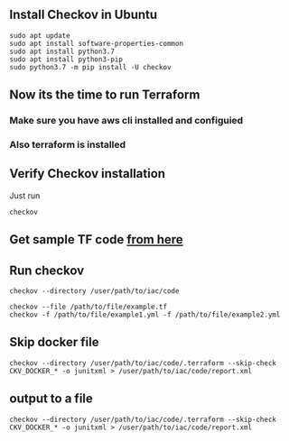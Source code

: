  ## Install Checkov in Ubuntu

```
sudo apt update
sudo apt install software-properties-common
sudo apt install python3.7
sudo apt install python3-pip
sudo python3.7 -m pip install -U checkov
```
## Now its the time to run Terraform
### Make sure you have aws cli installed and configuied 
### Also terraform is installed

## Verify Checkov installation 

Just run 
```
checkov 
```

## Get sample TF code [from here](https://github.com/e2eSolutionArchitect/terraform/blob/main/checknov/checkov-tf-test.tf)
## Run checkov 

```
checkov --directory /user/path/to/iac/code
```

```
checkov --file /path/to/file/example.tf
checkov -f /path/to/file/example1.yml -f /path/to/file/example2.yml
```

## Skip docker file
```
checkov --directory /user/path/to/iac/code/.terraform --skip-check CKV_DOCKER_* -o junitxml > /user/path/to/iac/code/report.xml
```

## output to a file
```
checkov --directory /user/path/to/iac/code/.terraform --skip-check CKV_DOCKER_* -o junitxml > /user/path/to/iac/code/report.xml
```
